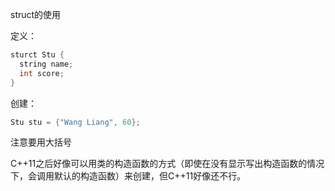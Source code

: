 struct的使用



定义：

```c++
sturct Stu {
  string name;
  int score;
}
```

创建：

```c++
Stu stu = {"Wang Liang", 60};
```

注意要用大括号

C++11之后好像可以用类的构造函数的方式（即使在没有显示写出构造函数的情况下，会调用默认的构造函数）来创建，但C++11好像还不行。